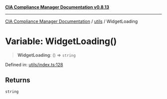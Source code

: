 [**CIA Compliance Manager Documentation v0.8.13**](../../README.md)

***

[CIA Compliance Manager Documentation](../../modules.md) / [utils](../README.md) / WidgetLoading

# Variable: WidgetLoading()

> **WidgetLoading**: () => `string`

Defined in: [utils/index.ts:128](https://github.com/Hack23/cia-compliance-manager/blob/2f6ce8651c6fa9a0d9c8860576f0ee67ef038efd/src/utils/index.ts#L128)

## Returns

`string`
